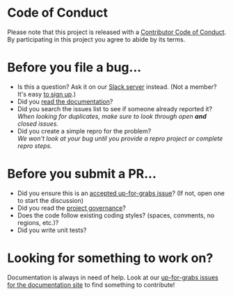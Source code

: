 # Code of Conduct

Please note that this project is released with a [Contributor Code of Conduct](http://www.dotnetfoundation.org/code-of-conduct). By participating in this project you agree to abide by its terms.

# Before you file a bug...

* Is this a question? Ask it on our [Slack server](https://xunit.slack.com) instead. (Not a member? It's easy [to sign up](https://xunit-slackin.herokuapp.com/).)
* Did you [read the documentation](https://xunit.github.io/)?
* Did you search the issues list to see if someone already reported it?<br />_When looking for duplicates, make sure to look through open **and** closed issues._
* Did you create a simple repro for the problem?<br />_We won't look at your bug until you provide a repro project or complete repro steps._

# Before you submit a PR...

* Did you ensure this is an [accepted up-for-grabs issue](https://github.com/xunit/xunit/issues?q=is%3Aopen+is%3Aissue+label%3A%22%5Bs%5D+Up+For+Grabs%22)? (If not, open one to start the discussion)
* Did you read the [project governance](https://xunit.github.io/governance.html)?
* Does the code follow existing coding styles? (spaces, comments, no regions, etc.)?
* Did you write unit tests?

# Looking for something to work on?

Documentation is always in need of help. Look at our [up-for-grabs issues for the documentation site](https://github.com/xunit/xunit/issues?q=is%3Aopen%20label%3A%22%5Bs%5D%20Up%20For%20Grabs%22%20label%3A%22%5Ba%5D%20xunit.github.io%22) to find something to contribute!
